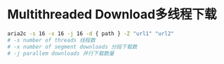 # Multithreaded Download多线程下载
```bash
aria2c -s 16 -x 16 -j 16 -d { path } -Z "url1" "url2"  
# -s number of threads 线程数
# -x number of segment downloads 分段下载数
# -j parallem downloads 并行下载数量
```